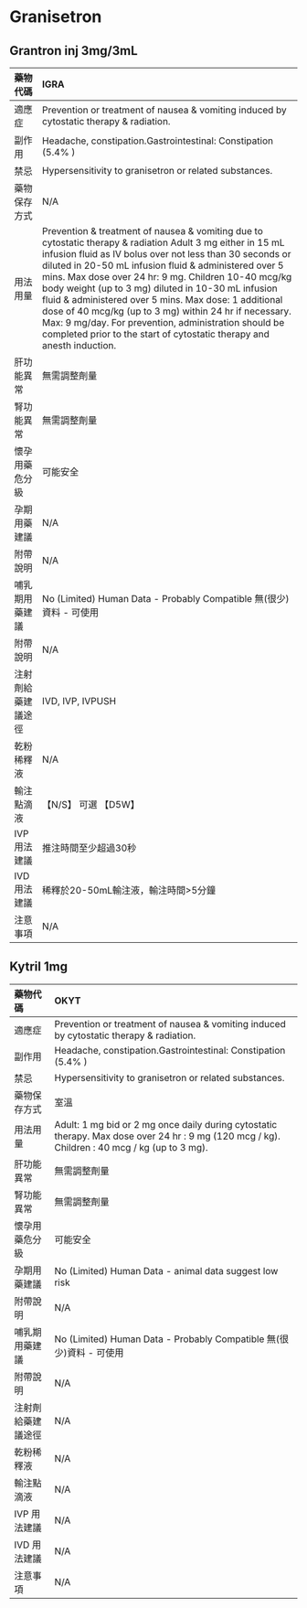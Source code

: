 # Granisetron

## Grantron inj 3mg/3mL

| 藥物代碼 | IGRA |
| :--- | :--- |
| 適應症 | Prevention or treatment of nausea & vomiting induced by cytostatic therapy & radiation. |
| 副作用 | Headache, constipation.Gastrointestinal: Constipation \(5.4% \) |
| 禁忌 | Hypersensitivity to granisetron or related substances. |
| 藥物保存方式 | N/A |
| 用法用量 | Prevention & treatment of nausea & vomiting due to cytostatic therapy & radiation Adult 3 mg either in 15 mL infusion fluid as IV bolus over not less than 30 seconds or diluted in 20-50 mL infusion fluid & administered over 5 mins. Max dose over 24 hr: 9 mg. Children 10-40 mcg/kg body weight \(up to 3 mg\) diluted in 10-30 mL infusion fluid & administered over 5 mins. Max dose: 1 additional dose of 40 mcg/kg \(up to 3 mg\) within 24 hr if necessary. Max: 9 mg/day. For prevention, administration should be completed prior to the start of cytostatic therapy and anesth induction. |
| 肝功能異常 | 無需調整劑量 |
| 腎功能異常 | 無需調整劑量 |
| 懷孕用藥危分級 | 可能安全 |
| 孕期用藥建議 | N/A |
| 附帶說明 | N/A |
| 哺乳期用藥建議 | No \(Limited\) Human Data - Probably Compatible 無\(很少\)資料 - 可使用 |
| 附帶說明 | N/A |
| 注射劑給藥建議途徑 | IVD, IVP, IVPUSH |
| 乾粉稀釋液 | N/A |
| 輸注點滴液 | 【N/S】 可選  【D5W】 |
| IVP 用法建議 | 推注時間至少超過30秒 |
| IVD 用法建議 | 稀釋於20-50mL輸注液，輸注時間&gt;5分鐘 |
| 注意事項 | N/A |

## Kytril 1mg

| 藥物代碼 | OKYT |
| :--- | :--- |
| 適應症 | Prevention or treatment of nausea & vomiting induced by cytostatic therapy & radiation. |
| 副作用 | Headache, constipation.Gastrointestinal: Constipation \(5.4% \) |
| 禁忌 | Hypersensitivity to granisetron or related substances. |
| 藥物保存方式 | 室溫 |
| 用法用量 | Adult: 1 mg bid or 2 mg once daily during cytostatic therapy. Max dose over 24 hr : 9 mg \(120 mcg / kg\). Children : 40 mcg / kg \(up to 3 mg\). |
| 肝功能異常 | 無需調整劑量 |
| 腎功能異常 | 無需調整劑量 |
| 懷孕用藥危分級 | 可能安全 |
| 孕期用藥建議 | No \(Limited\) Human Data - animal data suggest low risk |
| 附帶說明 | N/A |
| 哺乳期用藥建議 | No \(Limited\) Human Data - Probably Compatible 無\(很少\)資料 - 可使用 |
| 附帶說明 | N/A |
| 注射劑給藥建議途徑 | N/A |
| 乾粉稀釋液 | N/A |
| 輸注點滴液 | N/A |
| IVP 用法建議 | N/A |
| IVD 用法建議 | N/A |
| 注意事項 | N/A |

